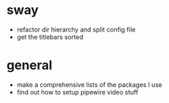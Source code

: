 # sway
- refactor dir hierarchy and split config file  
- get the titlebars sorted  

# general
- make a comprehensive lists of the packages I use  
- find out how to setup pipewire video stuff  

